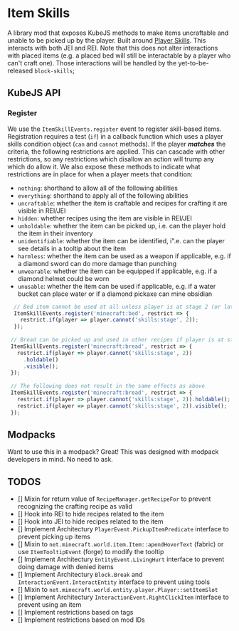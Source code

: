 # Item Skills

A library mod that exposes KubeJS methods to make items uncraftable and unable to be picked up by the player. Built around 
[Player Skills](https://github.com/impleri/player-skills). This interacts with both JEI and REI. Note that this does not
alter interactions with placed items (e.g. a placed bed will still be interactable by a player who can't craft one). Those
interactions will be handled by the yet-to-be-released `block-skills`;

## KubeJS API

### Register

We use the `ItemSkillEvents.register` event to register skill-based items. Registration requires a test (`if`) in a 
callback function which uses a player skills condition object (`can` and `cannot` methods). If the player ***matches*** the
criteria, the following restrictions are applied. This can cascade with other restrictions, so any restrictions which
disallow an action will trump any which do allow it. We also expose these methods  to indicate what restrictions are in
place for when a player meets that condition:

 - `nothing`: shorthand to allow all of the following abilities
 - `everything`: shorthand to apply all of the following abilities
 - `uncraftable`: whether the item is craftable and recipes for crafting it are visible in REI/JEI
 - `hidden`: whether recipes using the item are visible in REI/JEI
 - `unholdable`: whether the item can be picked up, i.e. can the player hold the item in their inventory
 - `unidentifiable`: whether the item can be identified, i".e. can the player see details in a tooltip about the item
 - `harmless`: whether the item can be used as a weapon if applicable, e.g. if a diamond sword can do more damage than punching
 - `unwearable`: whether the item can be equipped if applicable, e.g. if a diamond helmet could be worn
 - `unusable`: whether the item can be used if applicable, e.g. if a water bucket can place water or if a diamond pickaxe can mine obsidian

```js
  // Bed item cannot be used at all unless player is at stage 2 (or later)
  ItemSkillEvents.register('minecraft:bed', restrict => {
    restrict.if(player => player.cannot('skills:stage', 2));
  });
 
 // Bread can be picked up and used in other recipes if player is at stage 1 or below but it cannot be eaten or identified
 ItemSkillEvents.register('minecraft:bread', restrict => {
   restrict.if(player => player.cannot('skills:stage', 2))
     .holdable()
     .visible();
 });
 
 // The following does not result in the same effects as above
 ItemSkillEvents.register('minecraft:bread', restrict => {
   restrict.if(player => player.cannot('skills:stage', 2)).holdable();
   restrict.if(player => player.cannot('skills:stage', 2)).visible();
 });
```

## Modpacks

Want to use this in a modpack? Great! This was designed with modpack developers in mind. No need to ask.

## TODOS

- [] Mixin for return value of `RecipeManager.getRecipeFor` to prevent recognizing the crafting recipe as valid
- [] Hook into REI to hide recipes related to the item
- [] Hook into JEI to hide recipes related to the item
- [] Implement Architectury `PlayerEvent.PickupItemPredicate` interface to prevent picking up items
- [] Mixin to `net.minecraft.world.item.Item::apendHoverText` (fabric) or use `ItemTooltipEvent` (forge) to modify the tooltip
- [] Implement Architectury `EntityEvent.LivingHurt` interface to prevent doing damage with denied items
- [] Implement Architectury `Block.Break` and `InteractionEvent.InteractEntity` interface to prevent using tools
- [] Mixin to `net.minecraft.world.entity.player.Player::setItemSlot`
- [] Implement Architectury `InteractionEvent.RightClickItem` interface to prevent using an item
- [] Implement restrictions based on tags
- [] Implement restrictions based on mod IDs
